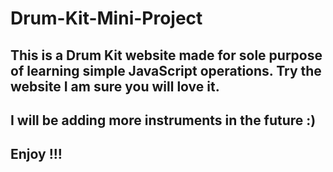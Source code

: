 # Drum-Kit-Mini-Project
## This is a Drum Kit website made for sole purpose of learning simple JavaScript operations. Try the website I am sure you will love it.
## I will be adding more instruments in the future :)
## Enjoy !!!
